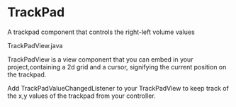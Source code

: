 # TrackPad
A trackpad component that controls the right-left volume values

TrackPadView.java

TrackPadView is a view component that you can embed in your project,containing a 2d grid and a cursor, 
signifying the current position on the trackpad.

Add TrackPadValueChangedListener
to your TrackPadView to keep track of the x,y values of the trackpad from your controller.

